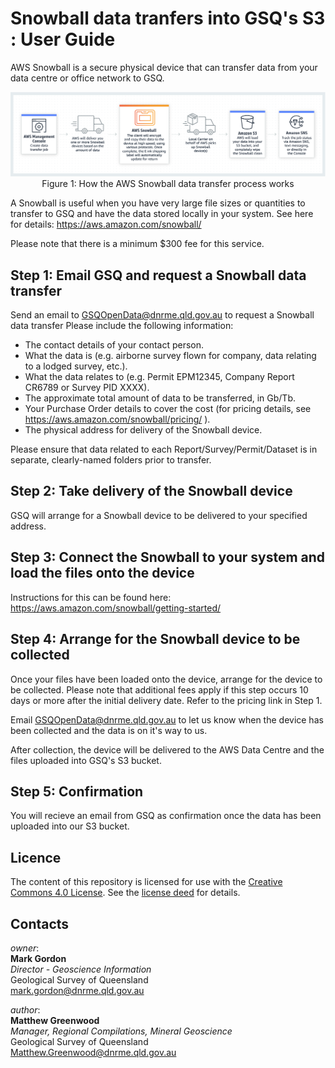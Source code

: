 # Snowball data tranfers into GSQ's S3 : User Guide

AWS Snowball is a secure physical device that can transfer data from your data centre or office network to GSQ.

<p align="center">
<img src="https://github.com/geological-survey-of-queensland/share-data-with-gsq/blob/master/aws-snowball-process.png" width="700px"><br>
Figure 1: How the AWS Snowball data transfer process works</p>

A Snowball is useful when you have very large file sizes or quantities to transfer to GSQ and have the data stored locally in your system. 
See here for details: https://aws.amazon.com/snowball/ 

Please note that there is a minimum $300 fee for this service.


## Step 1: Email GSQ and request a Snowball data transfer

Send an email to GSQOpenData@dnrme.qld.gov.au to request a Snowball data transfer 
Please include the following information:

 * The contact details of your contact person. 
 * What the data is (e.g. airborne survey flown for company, data relating to a lodged survey, etc.). 
 * What the data relates to (e.g. Permit EPM12345, Company Report CR6789 or Survey PID XXXX).
 * The approximate total amount of data to be transferred, in Gb/Tb.
 * Your Purchase Order details to cover the cost (for pricing details, see https://aws.amazon.com/snowball/pricing/ ).
 * The physical address for delivery of the Snowball device.

Please ensure that data related to each Report/Survey/Permit/Dataset is in separate, clearly-named folders prior to transfer.


## Step 2: Take delivery of the Snowball device

GSQ will arrange for a Snowball device to be delivered to your specified address.


## Step 3: Connect the Snowball to your system and load the files onto the device

Instructions for this can be found here: https://aws.amazon.com/snowball/getting-started/ 


## Step 4: Arrange for the Snowball device to be collected

Once your files have been loaded onto the device, arrange for the device to be collected. 
Please note that additional fees apply if this step occurs 10 days or more after the initial delivery date. Refer to the pricing link in Step 1.

Email GSQOpenData@dnrme.qld.gov.au to let us know when the device has been collected and the data is on it's way to us.

After collection, the device will be delivered to the AWS Data Centre and the files uploaded into GSQ's S3 bucket.


## Step 5: Confirmation

You will recieve an email from GSQ as confirmation once the data has been uploaded into our S3 bucket.



## Licence

The content of this repository is licensed for use with the [Creative Commons 4.0 License](https://creativecommons.org/licenses/by/4.0/). See the [license deed](LICENSE) for details.

## Contacts

*owner*:  
**Mark Gordon**  
*Director - Geoscience Information*  
Geological Survey of Queensland  
<mark.gordon@dnrme.qld.gov.au>  

*author*:  
**Matthew Greenwood**  
*Manager, Regional Compilations, Mineral Geoscience*  
Geological Survey of Queensland  
<Matthew.Greenwood@dnrme.qld.gov.au>
